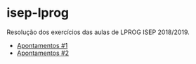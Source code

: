 # isep-lprog

Resolução dos exercícios das aulas de LPROG ISEP 2018/2019.

- [Apontamentos #1](/Apontamentos-1.pdf)
- [Apontamentos #2](/Apontamentos-2.pdf)
